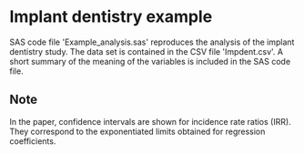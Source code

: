 # Implant dentistry example

SAS code file 'Example_analysis.sas' reproduces the analysis of the implant dentistry study. The data set is contained in the CSV file 'Impdent.csv'. A short summary of the meaning of the variables is included in the SAS code file.

## Note

In the paper,  confidence intervals are shown for incidence rate ratios (IRR). They correspond to the exponentiated limits obtained for regression coefficients.
